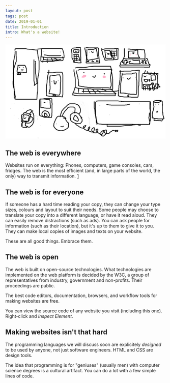 ```yaml
---
layout: post
tags: post
date: 2019-01-01
title: Introduction
intro: What's a website! 
---
```


![The web is ubiquitous spot illustration](/assets/ubiquitous.png)

## The web is everywhere

Websites run on everything: Phones, computers, game consoles, cars, fridges. The web is the most efficient (and, in large parts of the world, the only) way to transmit information. [1](#note-1)

## The web is for everyone

If someone has a hard time reading your copy, they can change your type sizes, colours and layout to suit their needs. Some people may choose to translate your copy into a different language, or have it read aloud. They can easily remove distractions (such as ads). You can ask people for information (such as their location), but it's up to them to give it to you. They can make local copies of images and texts on your website.

These are all good things. Embrace them.

## The web is open

The web is built on open-source technologies. What technologies are implemented on the web platform is decided by the W3C, a group of representatives from industry, government and non-profits. Their proceedings are public.

The best code editors, documentation, browsers, and workflow tools for making websites are free.

You can view the source code of any website you visit (including this one). Right-click and *Inspect Element*.

## Making websites isn't that hard

The programming languages we will discuss soon are explicitely *designed* to be used by anyone, not just software engineers. HTML and CSS are design tools.

The idea that programming is for "geniuses" (usually men) with computer science degrees is a cultural artifact. You can do a lot with a few simple lines of code.